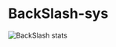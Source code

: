 # BackSlash-sys
![BackSlash stats](https://github-readme-stats.vercel.app/api?username=backslash-sys&show_icons=true&theme=tokyonight)

